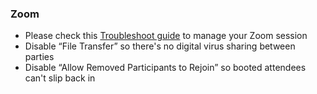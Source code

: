 ### Zoom
* Please check this [Troubleshoot guide](https://www.onlinemictest.com/zoom-not-picking-up-webcam/) to manage your Zoom session
* Disable “File Transfer” so there's no digital virus sharing between parties
* Disable “Allow Removed Participants to Rejoin” so booted attendees can't slip back in